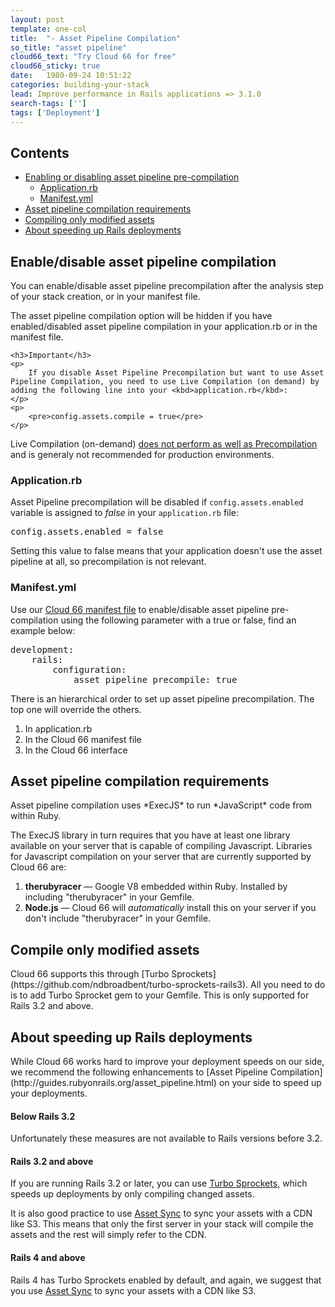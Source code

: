 ```yaml
---
layout: post
template: one-col
title:  "- Asset Pipeline Compilation"
so_title: "asset pipeline"
cloud66_text: "Try Cloud 66 for free"
cloud66_sticky: true
date:   1980-09-24 10:51:22
categories: building-your-stack
lead: Improve performance in Rails applications => 3.1.0
search-tags: ['']
tags: ['Deployment']
---
```


<h2>Contents</h2>
<ul class="page-toc">
    <li>
        <a href="#onoff">Enabling or disabling asset pipeline pre-compilation</a>
            <ul>
                <li><a href="#application">Application.rb</a></li>
            </ul>
            <ul>
                <li><a href="#manifest">Manifest.yml</a></li>
            </ul>
    </li>
    <li>
        <a href="#requirements">Asset pipeline compilation requirements</a>
    </li>
    <li>
        <a href="#modified">Compiling only modified assets</a>
    </li>
    <li>
        <a href="#speeding">About speeding up Rails deployments</a>
    </li>    
</ul>

<h2 id="onoff">Enable/disable asset pipeline compilation</h2>
You can enable/disable asset pipeline precompilation after the analysis step of your stack creation, or in your manifest file.

The asset pipeline compilation option will be hidden if you have enabled/disabled asset pipeline compilation in your application.rb or in the manifest file.

<div class="notice notice-error">

    <h3>Important</h3>
    <p>
        If you disable Asset Pipeline Precompilation but want to use Asset Pipeline Compilation, you need to use Live Compilation (on demand) by adding the following line into your <kbd>application.rb</kbd>:
    </p>
    <p>
        <pre>config.assets.compile = true</pre>
    </p>
</div>

<p>Live Compilation (on-demand) <a href="http://guides.rubyonrails.org/asset_pipeline.html#live-compilation">does not perform as well as Precompilation</a> and is generaly not recommended for production environments.
</p>


<h3 id="application">Application.rb</h3>

Asset Pipeline precompilation will be disabled if <code>config.assets.enabled</code> variable is assigned to *false* in your <code>application.rb</code> file:

<pre class="terminal">
config.assets.enabled = false
</pre>

<p>
    <span class="highlighted">Setting this value to false means that your application doesn't use the asset pipeline at all, so precompilation is not relevant</span>.
</p>

<h3 id="manifest">Manifest.yml</h3>

Use our [Cloud 66 manifest file](/stack-definition/manifest-files.html) to enable/disable asset pipeline pre-compilation using the following parameter with a true or false, find <td>an example</td> below:

<pre class="terminal">
development:
    rails:
        configuration:
            asset&#95;pipeline&#95;precompile: true
</pre>

There is an hierarchical order to set up asset pipeline precompilation. The top one will override the others.

<ol>
    <li>In application.rb</li>
    <li>In the Cloud 66 manifest file</li>
    <li>In the Cloud 66 interface</li>
</ol>

<h2 id="requirements">Asset pipeline compilation requirements</h2>
Asset pipeline compilation uses *ExecJS* to run *JavaScript* code from within Ruby.

The ExecJS library in turn requires that you have at least one library available on your server that is capable of compiling Javascript.
Libraries for Javascript compilation on your server that are currently supported by Cloud 66 are:

1. **therubyracer** &mdash;  Google V8 embedded within Ruby. Installed by including "therubyracer" in your Gemfile.
2. **Node.js** &mdash; Cloud 66 will *automatically* install this on your server if you don't include "therubyracer" in your Gemfile.

<h2 id="modified">Compile only modified assets</h2>
Cloud 66 supports this through [Turbo Sprockets](https://github.com/ndbroadbent/turbo-sprockets-rails3). All you need to do is to add Turbo Sprocket gem to your Gemfile. This is only supported for Rails 3.2 and above.

<h2 id="speeding">About speeding up Rails deployments</h2>
While Cloud 66 works hard to improve your deployment speeds on our side, we recommend the following enhancements to [Asset Pipeline Compilation](http://guides.rubyonrails.org/asset_pipeline.html) on your side to speed up your deployments.

#### Below Rails 3.2
Unfortunately these measures are not available to Rails versions before 3.2.

#### Rails 3.2 and above
If you are running Rails 3.2 or later, you can use [Turbo Sprockets](https://github.com/ndbroadbent/turbo-sprockets-rails3), which speeds up deployments by only compiling changed assets.

It is also good practice to use [Asset Sync](https://github.com/rumblelabs/asset_sync) to sync your assets with a CDN like S3. This means that only the first server in your stack will compile the assets and the rest will simply refer to the CDN.

#### Rails 4 and above
Rails 4 has Turbo Sprockets enabled by default, and again, we suggest that you use [Asset Sync](https://github.com/rumblelabs/asset_sync) to sync your assets with a CDN like S3.